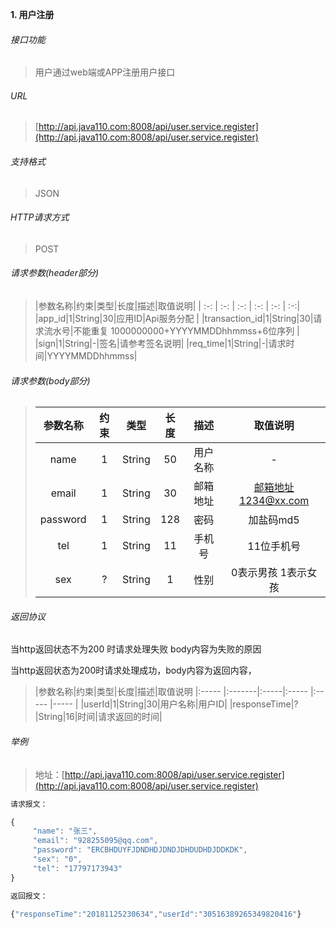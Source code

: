 

**1\. 用户注册**
###### 接口功能
> 用户通过web端或APP注册用户接口

###### URL
> [http://api.java110.com:8008/api/user.service.register](http://api.java110.com:8008/api/user.service.register)

###### 支持格式
> JSON

###### HTTP请求方式
> POST

###### 请求参数(header部分)
> |参数名称|约束|类型|长度|描述|取值说明|
| :-: | :-: | :-: | :-: | :-: | :-:|
|app_id|1|String|30|应用ID|Api服务分配                      |
|transaction_id|1|String|30|请求流水号|不能重复 1000000000+YYYYMMDDhhmmss+6位序列 |
|sign|1|String|-|签名|请参考签名说明|
|req_time|1|String|-|请求时间|YYYYMMDDhhmmss|

###### 请求参数(body部分)
> |参数名称|约束|类型|长度|描述|取值说明|
> | :-: | :-: | :-: | :-: | :-: | :-: |
> |name|1|String|50|用户名称|-|
> |email|1|String|30|邮箱地址|邮箱地址1234@xx.com|
> |password|1|String|128|密码|加盐码md5|
> |tel|1|String|11|手机号|11位手机号|
> |sex|?|String|1|性别|0表示男孩 1表示女孩|

###### 返回协议

当http返回状态不为200 时请求处理失败 body内容为失败的原因

当http返回状态为200时请求处理成功，body内容为返回内容，

> |参数名称|约束|类型|长度|描述|取值说明
|:-----  |:-------|:-----|:-----  |:-----  |-----     |
|userId|1|String|30|用户名称|用户ID|
|responseTime|?|String|16|时间|请求返回的时间|



###### 举例
> 地址：[http://api.java110.com:8008/api/user.service.register](http://api.java110.com:8008/api/user.service.register)
``` javascript
请求报文：

{
     "name": "张三",
     "email": "928255095@qq.com",
     "password": "ERCBHDUYFJDNDHDJDNDJDHDUDHDJDDKDK",
     "sex": "0",
     "tel": "17797173943"
}

返回报文：

{"responseTime":"20181125230634","userId":"30516389265349820416"}

```
